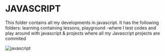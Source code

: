 # JAVASCRIPT
This folder contains all my developments in javascript. It has the following folders: 
learning containing lessons, playground -where I test codes and play around with javascript & projects where all my Javascript projects are commited

![javascript](https://user-images.githubusercontent.com/65104775/138448005-448eed5f-0285-4b77-b5fb-8c6b84fc647b.png)
